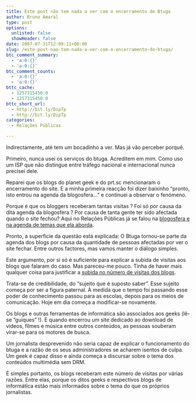 ```yaml
---
title: Este post não tem nada a ver com o encerramento do Btuga
author: Bruno Amaral
type: post
options:
  unlisted: false
  showHeader: false
date: 2007-07-31T12:09:11+00:00
slug: /este-post-nao-tem-nada-a-ver-com-o-encerramento-do-btuga/
btc_comment_summary:
  - 'a:0:{}'
  - 'a:0:{}'
btc_comment_counts:
  - 'a:0:{}'
  - 'a:0:{}'
bttc_cache:
  - 1257315450:0
  - 1257315450:0
bttc_short_url:
  - http://bit.ly/DipTp
  - http://bit.ly/DipTp
categories:
  - Relações Públicas

---
```

Indirectamente, até tem um bocadinho a ver. Mas já vão perceber porquê.

Primeiro, nunca usei os serviços do btuga. Acreditem em mim. Como uso um ISP que não distingue entre tráfego nacional e internacional nunca precisei dele.

Reparei que os blogs do planet geek e do prt.sc mencionaram o encerramento do site. E a minha primeira reacção foi dizer baixinho &#8220;pronto, isto entrou na agenda da blogosfera&#8230;&#8221; e continuei a observar o fenómeno.

Porque é que os bloggers receberam tantas visitas ? Foi só por causa da dita agenda da blogosfera ? Por causa de tanta gente ter sido afectada quando o site fechou? Aqui no Relações Públicas já se falou na [blogosfera e na agenda de temas que ela aborda][1].

Pronto, a superficie da questão está explicada: O Btuga tornou-se parte da agenda dos blogs por causa da quantidade de pessoas afectadas por ver o site fechar. Entre outros factores, mas vamos manter o diálogo simples.

Este argumento, por si só é suficiente para explicar a subida de visitas aos blogs que falaram do caso. Mas pareceu-me pouco. Tinha de haver mais qualquer coisa para justificar a [subida no número de visitas dos blogs][2].

Trata-se de credibilidade, do &#8220;sujeito que é suposto saber&#8221;. Esse sujeito começa por ser a figura paternal. À medida que o tempo foi passando esse poder de conhecimento passou para as escolas, depois para os meios de comunicação. Hoje em dia começa a modificar-se novamente.

Os blogs e outras ferramentas de informática são associados aos geeks (lê-se &#8220;guiques&#8221; !). E quando encerrou um site dedicado ao download de videos, filmes e música entre outros conteúdos, as pessoas souberam virar-se para os motores de busca.

Um jornalista desprevenido não seria capaz de explicar o funcionamento do btuga e a razão de os seus administradores se acharem isentos de culpa. Um geek é capaz disso e ainda começa a discursar sobre o tema dos conteúdos multimédia sem DRM.

É simples portanto, os blogs receberam este número de visitas por várias razões. Entre elas, porque os ditos geeks e respectivos blogs de informática estão mais informados sobre o tema do que os próprios jornalistas.

 [1]: http://www.brunoamaral.com/post/como-atrair-visitantes-ao-nosso-blog/
 [2]: http://encontrei.wordpress.com/2007/07/24/cada-vez-mais-tenho-a-certeza-o-btuga-tem-poder/